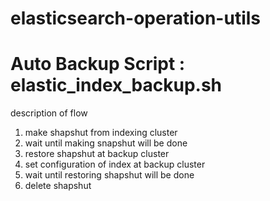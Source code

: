 # elasticsearch-operation-utils

# Auto Backup Script : elastic_index_backup.sh

description of flow 
1. make shapshut from indexing cluster
2. wait until making snapshut will be done
3. restore shapshut at backup cluster
4. set configuration of index at backup cluster
5. wait until restoring shapshut will be done
6. delete shapshut
